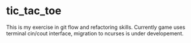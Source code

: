 # tic_tac_toe
This is my exercise in git flow and refactoring skills.
Currently game uses terminal cin/cout interface, migration to ncurses is under developement.
